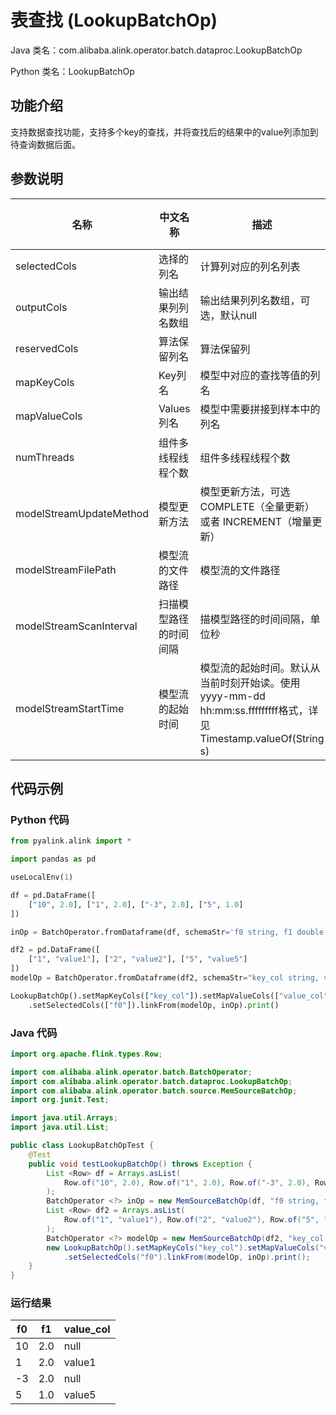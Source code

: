 # 表查找 (LookupBatchOp)
Java 类名：com.alibaba.alink.operator.batch.dataproc.LookupBatchOp

Python 类名：LookupBatchOp


## 功能介绍
支持数据查找功能，支持多个key的查找，并将查找后的结果中的value列添加到待查询数据后面。

## 参数说明

| 名称 | 中文名称 | 描述 | 类型 | 是否必须？ | 默认值 |
| --- | --- | --- | --- | --- | --- |
| selectedCols | 选择的列名 | 计算列对应的列名列表 | String[] | ✓ |  |
| outputCols | 输出结果列列名数组 | 输出结果列列名数组，可选，默认null | String[] |  | null |
| reservedCols | 算法保留列名 | 算法保留列 | String[] |  | null |
| mapKeyCols | Key列名 | 模型中对应的查找等值的列名 | String[] |  | null |
| mapValueCols | Values列名 | 模型中需要拼接到样本中的列名 | String[] |  | null |
| numThreads | 组件多线程线程个数 | 组件多线程线程个数 | Integer |  | 1 |
| modelStreamUpdateMethod | 模型更新方法 | 模型更新方法，可选COMPLETE（全量更新）或者 INCREMENT（增量更新） | String |  | "COMPLETE" |
| modelStreamFilePath | 模型流的文件路径 | 模型流的文件路径 | String |  | null |
| modelStreamScanInterval | 扫描模型路径的时间间隔 | 描模型路径的时间间隔，单位秒 | Integer |  | 10 |
| modelStreamStartTime | 模型流的起始时间 | 模型流的起始时间。默认从当前时刻开始读。使用yyyy-mm-dd hh:mm:ss.fffffffff格式，详见Timestamp.valueOf(String s) | String |  | null |


## 代码示例
### Python 代码
```python
from pyalink.alink import *

import pandas as pd

useLocalEnv(1)

df = pd.DataFrame([
    ["10", 2.0], ["1", 2.0], ["-3", 2.0], ["5", 1.0]
])

inOp = BatchOperator.fromDataframe(df, schemaStr='f0 string, f1 double')

df2 = pd.DataFrame([
    ["1", "value1"], ["2", "value2"], ["5", "value5"]
])
modelOp = BatchOperator.fromDataframe(df2, schemaStr="key_col string, value_col string")

LookupBatchOp().setMapKeyCols(["key_col"]).setMapValueCols(["value_col"]) \
    .setSelectedCols(["f0"]).linkFrom(modelOp, inOp).print()
```
### Java 代码
```java
import org.apache.flink.types.Row;

import com.alibaba.alink.operator.batch.BatchOperator;
import com.alibaba.alink.operator.batch.dataproc.LookupBatchOp;
import com.alibaba.alink.operator.batch.source.MemSourceBatchOp;
import org.junit.Test;

import java.util.Arrays;
import java.util.List;

public class LookupBatchOpTest {
	@Test
	public void testLookupBatchOp() throws Exception {
		List <Row> df = Arrays.asList(
			Row.of("10", 2.0), Row.of("1", 2.0), Row.of("-3", 2.0), Row.of("5", 1.0)
		);
		BatchOperator <?> inOp = new MemSourceBatchOp(df, "f0 string, f1 double");
		List <Row> df2 = Arrays.asList(
			Row.of("1", "value1"), Row.of("2", "value2"), Row.of("5", "value5")
		);
		BatchOperator <?> modelOp = new MemSourceBatchOp(df2, "key_col string, value_col string");
		new LookupBatchOp().setMapKeyCols("key_col").setMapValueCols("value_col")
			.setSelectedCols("f0").linkFrom(modelOp, inOp).print();
	}
}
```

### 运行结果
|f0|f1|value_col|
|---|---|---|
|10|2.0|null|
|1|2.0|value1|
|-3|2.0|null|
|5|1.0|value5|

